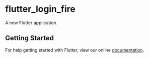 # flutter_login_fire

A new Flutter application.

## Getting Started

For help getting started with Flutter, view our online
[documentation](https://flutter.io/).
